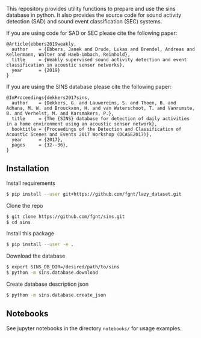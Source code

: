 This repository provides utility functions to prepare and use the sins database in python.
It also provides the source code for sound activity detection (SAD) and sound event classification (SEC) systems.

If you are using code for SAD or SEC please cite the following paper:

```
@Article{ebbers2019weakly,
  author    = {Ebbers, Janek and Drude, Lukas and Brendel, Andreas and Kellermann, Walter and Haeb-Umbach, Reinhold},
  title     = {Weakly supervised sound activity detection and event classification in acoustic sensor networks},
  year      = {2019}
}
```

If you are using the SINS database please cite the following paper:

```
@InProceedings{dekkers2017sins,
  author    = {Dekkers, G. and Lauwereins, S. and Thoen, B. and Adhana, M. W. and Brouckxon, H. and van Waterschoot, T. and Vanrumste, B. and Verhelst, M. and Karsmakers, P.},
  title     = {The {SINS} database for detection of daily activities in a home environment using an acoustic sensor network},
  booktitle = {Proceedings of the Detection and Classification of Acoustic Scenes and Events 2017 Workshop (DCASE2017)},
  year      = {2017},
  pages     = {32--36},
}
```

## Installation
Install requirements
```bash
$ pip install --user git+https://github.com/fgnt/lazy_dataset.git
```

Clone the repo
```bash
$ git clone https://github.com/fgnt/sins.git
$ cd sins
```

Install this package
```bash
$ pip install --user -e .
```

Download the database
```bash
$ export SINS_DB_DIR=/desired/path/to/sins
$ python -m sins.database.download
```

Create database description json
```bash
$ python -m sins.database.create_json
```

## Notebooks
See jupyter notebooks in the directory `notebooks/` for usage examples.
